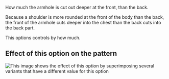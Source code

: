 How much the armhole is cut out deeper at the front, than the back.

Because a shoulder is more rounded at the front of the body than the back,
the front of the armhole cuts deeper into the chest than the back cuts into
the back part.

This options controls by how much.

## Effect of this option on the pattern

![This image shows the effect of this option by superimposing several variants that have a different value for this option](bent\_frontarmholedeeper\_sample.svg "Effect of this option on the pattern")
